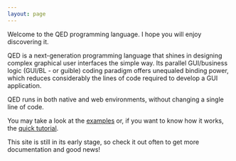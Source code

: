 ```yaml
---
layout: page
---
```

Welcome to the QED programming language. I hope you will enjoy discovering it.

QED is a next-generation programming language that shines in designing complex graphical user interfaces the simple way. Its parallel GUI/business logic (GUI/BL - or guible) coding paradigm offers unequaled binding power, which reduces considerably the lines of code required to develop a GUI application.

QED runs in both native and web environments, without changing a single line of code.

You may take a look at the [examples](http://qed-lang.org/demos) or, if you want to know how it works, the [quick tutorial](http://qed-lang.org/qedintro).

This site is still in its early stage, so check it out often to get more documentation and good news!

